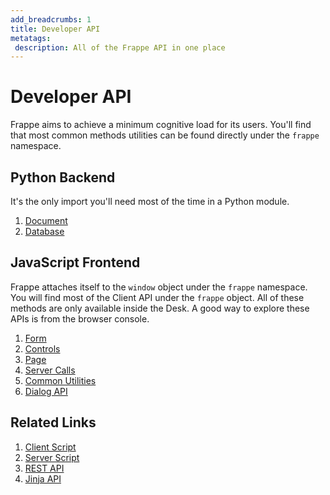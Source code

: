 ```yaml
---
add_breadcrumbs: 1
title: Developer API
metatags:
 description: All of the Frappe API in one place
---
```


# Developer API

Frappe aims to achieve a minimum cognitive load for its users. You'll find that most
common methods utilities can be found directly under the `frappe` namespace.

## Python Backend

It's the only import you'll need most of the time in a Python module.

1. [Document](/docs/user/en/api/document)
1. [Database](/docs/user/en/api/database)


## JavaScript Frontend

Frappe attaches itself to the `window` object under the `frappe` namespace. You
will find most of the Client API under the `frappe` object. All of these methods
are only available inside the Desk. A good way to explore these APIs is from the
browser console.

1. [Form](/docs/user/en/api/form)
1. [Controls](/docs/user/en/api/controls)
1. [Page](/docs/user/en/api/page)
1. [Server Calls](/docs/user/en/api/server-calls)
1. [Common Utilities](/docs/user/en/api/js-utils)
1. [Dialog API](/docs/user/en/api/dialog)

## Related Links

1. [Client Script](/docs/user/en/desk/scripting/client-script)
1. [Server Script](/docs/user/en/desk/scripting/server-script)
1. [REST API](/docs/user/en/api/rest)
1. [Jinja API](/docs/user/en/api/jinja)

